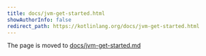 ```yaml
---
title: docs/jvm-get-started.html
showAuthorInfo: false
redirect_path: https://kotlinlang.org/docs/jvm-get-started.html
---
```


The page is moved to [docs/jvm-get-started.md](docs/jvm-get-started.md)
